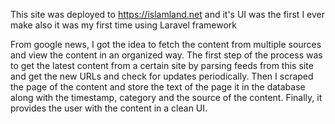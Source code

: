 This site was deployed to https://islamland.net
and it's UI was the first I ever make
also it was my first time using Laravel framework

From google news, I got the idea to fetch the content from multiple sources and view the content in an organized way. The first step of the process was to get the latest content from a certain site by parsing feeds from this site and get the new URLs and check for updates periodically. Then I scraped the page of the content and store the text of the page it in the database along with the timestamp, category and the source of the content. Finally, it provides the user with the content in a clean UI.
